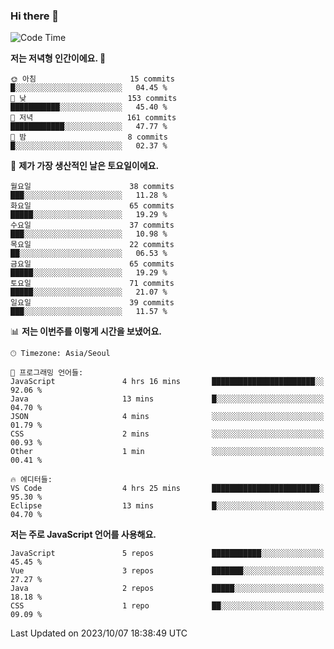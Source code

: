 ### Hi there 👋

<!--
**hi-aa/hi-aa** is a ✨ _special_ ✨ repository because its `README.md` (this file) appears on your GitHub profile.

Here are some ideas to get you started:

- 🔭 I’m currently working on ...
- 🌱 I’m currently learning ...
- 👯 I’m looking to collaborate on ...
- 🤔 I’m looking for help with ...
- 💬 Ask me about ...
- 📫 How to reach me: ...
- 😄 Pronouns: ...
- ⚡ Fun fact: ...
-->

<!--START_SECTION:waka-->
![Code Time](http://img.shields.io/badge/Code%20Time-15%20hrs%2043%20mins-blue)

**저는 저녁형 인간이에요. 🦉** 

```text
🌞 아침                     15 commits          █░░░░░░░░░░░░░░░░░░░░░░░░   04.45 % 
🌆 낮　                     153 commits         ███████████░░░░░░░░░░░░░░   45.40 % 
🌃 저녁                     161 commits         ████████████░░░░░░░░░░░░░   47.77 % 
🌙 밤　                     8 commits           █░░░░░░░░░░░░░░░░░░░░░░░░   02.37 % 
```
📅 **제가 가장 생산적인 날은 토요일이에요.** 

```text
월요일                      38 commits          ███░░░░░░░░░░░░░░░░░░░░░░   11.28 % 
화요일                      65 commits          █████░░░░░░░░░░░░░░░░░░░░   19.29 % 
수요일                      37 commits          ███░░░░░░░░░░░░░░░░░░░░░░   10.98 % 
목요일                      22 commits          ██░░░░░░░░░░░░░░░░░░░░░░░   06.53 % 
금요일                      65 commits          █████░░░░░░░░░░░░░░░░░░░░   19.29 % 
토요일                      71 commits          █████░░░░░░░░░░░░░░░░░░░░   21.07 % 
일요일                      39 commits          ███░░░░░░░░░░░░░░░░░░░░░░   11.57 % 
```


📊 **저는 이번주를 이렇게 시간을 보냈어요.** 

```text
🕑︎ Timezone: Asia/Seoul

💬 프로그래밍 언어들: 
JavaScript               4 hrs 16 mins       ███████████████████████░░   92.06 % 
Java                     13 mins             █░░░░░░░░░░░░░░░░░░░░░░░░   04.70 % 
JSON                     4 mins              ░░░░░░░░░░░░░░░░░░░░░░░░░   01.79 % 
CSS                      2 mins              ░░░░░░░░░░░░░░░░░░░░░░░░░   00.93 % 
Other                    1 min               ░░░░░░░░░░░░░░░░░░░░░░░░░   00.41 % 

🔥 에디터들: 
VS Code                  4 hrs 25 mins       ████████████████████████░   95.30 % 
Eclipse                  13 mins             █░░░░░░░░░░░░░░░░░░░░░░░░   04.70 % 
```

**저는 주로 JavaScript 언어를 사용해요.** 

```text
JavaScript               5 repos             ███████████░░░░░░░░░░░░░░   45.45 % 
Vue                      3 repos             ███████░░░░░░░░░░░░░░░░░░   27.27 % 
Java                     2 repos             █████░░░░░░░░░░░░░░░░░░░░   18.18 % 
CSS                      1 repo              ██░░░░░░░░░░░░░░░░░░░░░░░   09.09 % 
```




 Last Updated on 2023/10/07 18:38:49 UTC
<!--END_SECTION:waka-->
